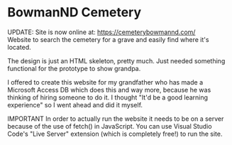 # BowmanND Cemetery
UPDATE: Site is now online at: https://cemeterybowmannd.com/  
Website to search the cemetery for a grave and easily find where it's located.

The design is just an HTML skeleton, pretty much. Just needed something functional for the prototype to show grandpa.

I offered to create this website for my grandfather who has made a Microsoft Access DB which does this and way more, because he was thinking of hiring someone to do it.
I thought "It'd be a good learning experience" so I went ahead and did it myself.

IMPORTANT
In order to actually run the website it needs to be on a server because of the use of fetch() in JavaScript.
You can use Visual Studio Code's "Live Server" extension (which is completely free!) to run the site.
